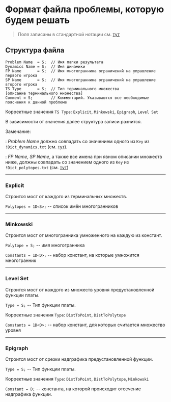# Формат файла проблемы, которую будем решать

> Поля записаны в стандартной нотации см. [тут](../DataFormat.md)

## Структура файла

```
Problem Name  = S;  // Имя папки результата
Dynamics Name = S;  // Имя динамики
FP Name       = S;  // Имя многогранника ограничений на управление первого игрока
SP Name       = S;  // Имя многогранника ограничений на управление второго игрока
TS Type       = S;  // Тип терминального множества
[описание терминального множества]
Comment = S;        // Комментарий. Указываются все необходимые пояснения к данной проблеме
```

Корректные значения `TS Type`: `Explicit`, `Minkowski`, `Epigraph`, `Level Set`

В зависимости от значения далее структура записи разнится.

Замечание:

: _Problem Name_ должно совпадать со значением одного из `Key` из
`!Dict_dynamics.txt` (см. [тут](../LDG_FolderStructure.md#dynamics)).

: _FP Name_, _SP Name_, а также все имена при явном описании множеств ниже, должны совпадать со значением одного из `Key` из
`!Dict_polytopes.txt` (см. [тут](../LDG_FolderStructure.md#polytopes))

---

### Explicit

Строится мост от каждого из терминальных множеств.

`Polytopes = 1D<S>;`  -- список имён многогранников

---

### Minkowski

Строится мост от многогранника умноженного на каждую из констант.

`Polytope = S;`  -- имя многогранника

`Constants = 1D<D>;`  -- набор констант, на которые умножится многогранник

---

### Level Set

Строится мост от каждого из множеств уровня предустановленной функции платы.

`Type = S;`  -- Тип функции платы.

Корректные значения `Type`: `DistToPoint`, `DistToPolytope`

`Constants = 1D<D>;`  -- набор констант, для которых считается множество уровня

---

### Epigraph

Строится мост от срезки надграфика предустановленной функции.

`Type = S;`  -- Тип функции платы.

Корректные значения `Type`: `DistToPoint`, `DistToPolytope`, `Minkowski`

`Constant = D;`  -- константа, на которой происходит отсечение надграфика функции.